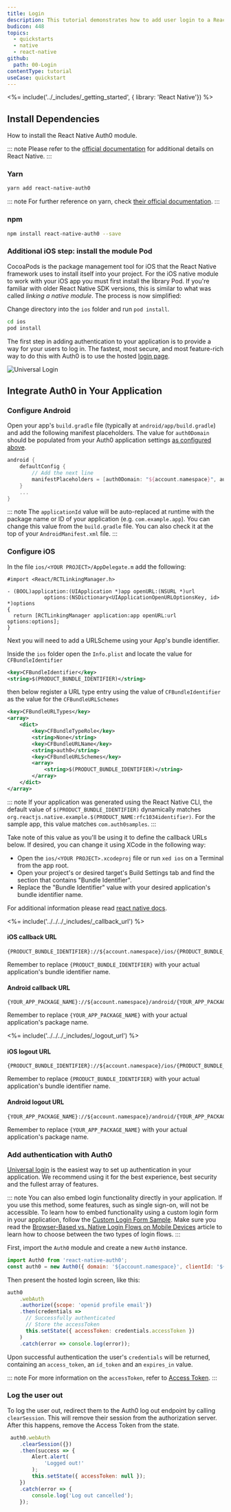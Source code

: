 ```yaml
---
title: Login
description: This tutorial demonstrates how to add user login to a React Native application using Auth0.
budicon: 448
topics:
  - quickstarts
  - native
  - react-native
github:
  path: 00-Login
contentType: tutorial
useCase: quickstart
---
```


<!-- markdownlint-disable MD002 MD012 MD041 -->

<%= include('../_includes/_getting_started', { library: 'React Native'}) %>

## Install Dependencies 

How to install the React Native Auth0 module.

::: note
Please refer to the [official documentation](https://facebook.github.io/react-native/) for additional details on React Native.
:::

### Yarn

```bash
yarn add react-native-auth0
```

::: note
For further reference on yarn, check [their official documentation](https://yarnpkg.com/en/docs).
:::

### npm

```bash
npm install react-native-auth0 --save
```

### Additional iOS step: install the module Pod

CocoaPods is the package management tool for iOS that the React Native framework uses to install itself into your project. For the iOS native module to work with your iOS app you must first install the library Pod. If you're familiar with older React Native SDK versions, this is similar to what was called _linking a native module_. The process is now simplified:

Change directory into the `ios` folder and run `pod install`.

```bash
cd ios
pod install
```

The first step in adding authentication to your application is to provide a way for your users to log in. The fastest, most secure, and most feature-rich way to do this with Auth0 is to use the hosted [login page](/hosted-pages/login).

<div class="phone-mockup"><img src="/media/articles/native-platforms/ios-swift/login-ios.png" alt="Universal Login"></div>

## Integrate Auth0 in Your Application

### Configure Android

Open your app's `build.gradle` file (typically at `android/app/build.gradle`) and add the following manifest placeholders. The value for `auth0Domain` should be populated from your Auth0 application settings [as configured above](#get-your-application-keys).

```groovy
android {
    defaultConfig {
        // Add the next line
        manifestPlaceholders = [auth0Domain: "${account.namespace}", auth0Scheme: "<%= "${applicationId}" %>"]
    }
    ...
}
```

::: note
The `applicationId` value will be auto-replaced at runtime with the package name or ID of your application (e.g. `com.example.app`). You can change this value from the `build.gradle` file. You can also check it at the top of your `AndroidManifest.xml` file.
:::

### Configure iOS

In the file `ios/<YOUR PROJECT>/AppDelegate.m` add the following:

```objc
#import <React/RCTLinkingManager.h>

- (BOOL)application:(UIApplication *)app openURL:(NSURL *)url
            options:(NSDictionary<UIApplicationOpenURLOptionsKey, id> *)options
{
  return [RCTLinkingManager application:app openURL:url options:options];
}
```

Next you will need to add a URLScheme using your App's bundle identifier.

Inside the `ios` folder open the `Info.plist` and locate the value for `CFBundleIdentifier`

```xml
<key>CFBundleIdentifier</key>
<string>$(PRODUCT_BUNDLE_IDENTIFIER)</string>
```

then below register a URL type entry using the value of `CFBundleIdentifier` as the value for the `CFBundleURLSchemes`

```xml
<key>CFBundleURLTypes</key>
<array>
    <dict>
        <key>CFBundleTypeRole</key>
        <string>None</string>
        <key>CFBundleURLName</key>
        <string>auth0</string>
        <key>CFBundleURLSchemes</key>
        <array>
            <string>$(PRODUCT_BUNDLE_IDENTIFIER)</string>
        </array>
    </dict>
</array>
```

::: note
If your application was generated using the React Native CLI, the default value of `$(PRODUCT_BUNDLE_IDENTIFIER)` dynamically matches `org.reactjs.native.example.$(PRODUCT_NAME:rfc1034identifier)`. For the sample app, this value matches `com.auth0samples`.
:::

Take note of this value as you'll be using it to define the callback URLs below. If desired, you can change it using XCode in the following way:

- Open the `ios/<YOUR PROJECT>.xcodeproj` file or run `xed ios` on a Terminal from the app root.
- Open your project's or desired target's Build Settings tab and find the section that contains "Bundle Identifier".
- Replace the "Bundle Identifier" value with your desired application's bundle identifier name.

For additional information please read [react native docs](https://facebook.github.io/react-native/docs/linking).


<%= include('../../../_includes/_callback_url') %>

#### iOS callback URL

```text
{PRODUCT_BUNDLE_IDENTIFIER}://${account.namespace}/ios/{PRODUCT_BUNDLE_IDENTIFIER}/callback
```

Remember to replace `{PRODUCT_BUNDLE_IDENTIFIER}` with your actual application's bundle identifier name.


#### Android callback URL

```text
{YOUR_APP_PACKAGE_NAME}://${account.namespace}/android/{YOUR_APP_PACKAGE_NAME}/callback
```

Remember to replace `{YOUR_APP_PACKAGE_NAME}` with your actual application's package name.


<%= include('../../../_includes/_logout_url') %>

#### iOS logout URL

```text
{PRODUCT_BUNDLE_IDENTIFIER}://${account.namespace}/ios/{PRODUCT_BUNDLE_IDENTIFIER}/callback
```

Remember to replace `{PRODUCT_BUNDLE_IDENTIFIER}` with your actual application's bundle identifier name.

#### Android logout URL

```text
{YOUR_APP_PACKAGE_NAME}://${account.namespace}/android/{YOUR_APP_PACKAGE_NAME}/callback
```

Remember to replace `{YOUR_APP_PACKAGE_NAME}` with your actual application's package name.


### Add authentication with Auth0

[Universal login](/hosted-pages/login) is the easiest way to set up authentication in your application. We recommend using it for the best experience, best security and the fullest array of features.

::: note
You can also embed login functionality directly in your application. If you use this method, some features, such as single sign-on, will not be accessible. 
To learn how to embed functionality using a custom login form in your application, follow the [Custom Login Form Sample](https://github.com/auth0-samples/auth0-react-native-sample/tree/Embedded/01-Custom-Form). Make sure you read the [Browser-Based vs. Native Login Flows on Mobile Devices](/tutorials/browser-based-vs-native-experience-on-mobile) article to learn how to choose between the two types of login flows.
:::

First, import the `Auth0` module and create a new `Auth0` instance.

```js
import Auth0 from 'react-native-auth0';
const auth0 = new Auth0({ domain: '${account.namespace}', clientId: '${account.clientId}' });
```

Then present the hosted login screen, like this:

```js
auth0
    .webAuth
    .authorize({scope: 'openid profile email'})
    .then(credentials =>
      // Successfully authenticated
      // Store the accessToken
      this.setState({ accessToken: credentials.accessToken })
    )
    .catch(error => console.log(error));
```

Upon successful authentication the user's `credentials` will be returned, containing an `access_token`, an `id_token` and an `expires_in` value.

::: note
For more information on the `accessToken`, refer to [Access Token](/tokens/concepts/access-tokens).
:::

### Log the user out

To log the user out, redirect them to the Auth0 log out endpoint by calling `clearSession`. This will remove their session from the authorization server. After this happens, remove the Access Token from the state. 

```js
 auth0.webAuth
    .clearSession({})
    .then(success => {
        Alert.alert(
            'Logged out!'
        );
        this.setState({ accessToken: null });
    })
    .catch(error => {
        console.log('Log out cancelled');
    });
```
